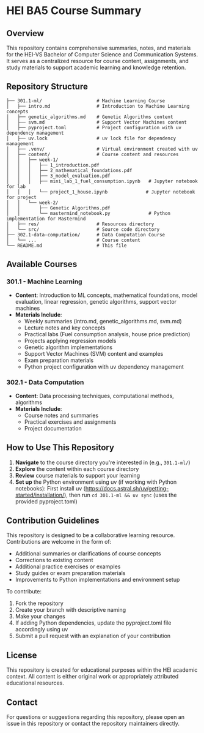 # HEI BA5 Course Summary

## Overview

This repository contains comprehensive summaries, notes, and materials for the HEI-VS Bachelor of Computer Science and Communication Systems. It serves as a centralized resource for course content, assignments, and study materials to support academic learning and knowledge retention.

## Repository Structure

```
├── 301.1-ml/                    # Machine Learning Course
│   ├── intro.md                 # Introduction to Machine Learning concepts
│   ├── genetic_algorithms.md    # Genetic Algorithms content
│   ├── svm.md                   # Support Vector Machines content
│   ├── pyproject.toml           # Project configuration with uv dependency management
│   ├── uv.lock                  # uv lock file for dependency management
│   ├── .venv/                   # Virtual environment created with uv
│   ├── content/                 # Course content and resources
│   │   ├── week-1/
│   │   │   ├── 1_introduction.pdf
│   │   │   ├── 2_mathematical_foundations.pdf
│   │   │   ├── 3_model_evaluation.pdf
│   │   │   ├── mini_lab_1_fuel_consumption.ipynb   # Jupyter notebook for lab
│   │   │   └── project_1_house.ipynb              # Jupyter notebook for project
│   │   └── week-2/
│   │       ├── Genetic Algorithms.pdf
│   │       └── mastermind_notebook.py              # Python implementation for Mastermind
│   ├── res/                     # Resources directory
│   └── src/                     # Source code directory
├── 302.1-data-computation/      # Data Computation Course
│   └── ...                      # Course content
└── README.md                    # This file
```

## Available Courses

### 301.1 - Machine Learning
- **Content**: Introduction to ML concepts, mathematical foundations, model evaluation, linear regression, genetic algorithms, support vector machines
- **Materials Include**:
  - Weekly summaries (intro.md, genetic_algorithms.md, svm.md)
  - Lecture notes and key concepts
  - Practical labs (Fuel consumption analysis, house price prediction)
  - Projects applying regression models
  - Genetic algorithm implementations
  - Support Vector Machines (SVM) content and examples
  - Exam preparation materials
  - Python project configuration with uv dependency management

### 302.1 - Data Computation
- **Content**: Data processing techniques, computational methods, algorithms
- **Materials Include**:
  - Course notes and summaries
  - Practical exercises and assignments
  - Project documentation

## How to Use This Repository

1. **Navigate** to the course directory you're interested in (e.g., `301.1-ml/`)
2. **Explore** the content within each course directory
3. **Review** course materials to support your learning
4. **Set up** the Python environment using uv (if working with Python notebooks): First install uv (https://docs.astral.sh/uv/getting-started/installation/), then run `cd 301.1-ml && uv sync` (uses the provided pyproject.toml)

## Contribution Guidelines

This repository is designed to be a collaborative learning resource. Contributions are welcome in the form of:

- Additional summaries or clarifications of course concepts
- Corrections to existing content
- Additional practice exercises or examples
- Study guides or exam preparation materials
- Improvements to Python implementations and environment setup

To contribute:
1. Fork the repository
2. Create your branch with descriptive naming
3. Make your changes
4. If adding Python dependencies, update the pyproject.toml file accordingly using uv
5. Submit a pull request with an explanation of your contribution

## License

This repository is created for educational purposes within the HEI academic context. All content is either original work or appropriately attributed educational resources.

## Contact

For questions or suggestions regarding this repository, please open an issue in this repository or contact the repository maintainers directly.
